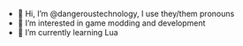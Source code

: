 - 👋 Hi, I’m @dangeroustechnology, I use they/them pronouns
- 👀 I’m interested in game modding and development
- 🌱 I’m currently learning Lua

<!---
dangeroustechnology/dangeroustechnology is a ✨ special ✨ repository because its `README.md` (this file) appears on your GitHub profile.
You can click the Preview link to take a look at your changes.
--->
